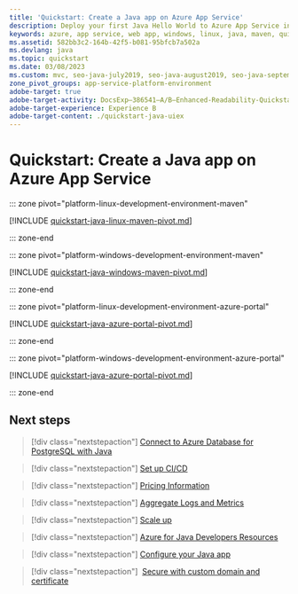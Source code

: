 ```yaml
---
title: 'Quickstart: Create a Java app on Azure App Service'
description: Deploy your first Java Hello World to Azure App Service in minutes. The Azure Web App Plugin for Maven makes it convenient to deploy Java apps.
keywords: azure, app service, web app, windows, linux, java, maven, quickstart
ms.assetid: 582bb3c2-164b-42f5-b081-95bfcb7a502a
ms.devlang: java
ms.topic: quickstart
ms.date: 03/08/2023
ms.custom: mvc, seo-java-july2019, seo-java-august2019, seo-java-september2019, mode-other, devdivchpfy22, devx-track-java, devx-track-javaee-jbosseap-appsvc, devx-track-javaee-jbosseap, devx-track-javaee
zone_pivot_groups: app-service-platform-environment
adobe-target: true
adobe-target-activity: DocsExp–386541–A/B–Enhanced-Readability-Quickstarts–2.19.2021
adobe-target-experience: Experience B
adobe-target-content: ./quickstart-java-uiex
---
```


# Quickstart: Create a Java app on Azure App Service


::: zone pivot="platform-linux-development-environment-maven"

[!INCLUDE [quickstart-java-linux-maven-pivot.md](./includes/quickstart-java/quickstart-java-linux-maven-pivot.md)]

::: zone-end

::: zone pivot="platform-windows-development-environment-maven"

[!INCLUDE [quickstart-java-windows-maven-pivot.md](./includes/quickstart-java/quickstart-java-windows-maven-pivot.md)]

::: zone-end

::: zone pivot="platform-linux-development-environment-azure-portal"

[!INCLUDE [quickstart-java-azure-portal-pivot.md](./includes/quickstart-java/quickstart-java-linux-azure-portal-pivot.md)]

::: zone-end

::: zone pivot="platform-windows-development-environment-azure-portal"

[!INCLUDE [quickstart-java-azure-portal-pivot.md](./includes/quickstart-java/quickstart-java-windows-azure-portal-pivot.md)]

::: zone-end

## Next steps

> [!div class="nextstepaction"]
> [Connect to Azure Database for PostgreSQL with Java](../postgresql/connect-java.md)

> [!div class="nextstepaction"]
> [Set up CI/CD](deploy-continuous-deployment.md)

> [!div class="nextstepaction"]
> [Pricing Information](https://azure.microsoft.com/pricing/details/app-service/linux/)

> [!div class="nextstepaction"]
> [Aggregate Logs and Metrics](troubleshoot-diagnostic-logs.md)

> [!div class="nextstepaction"]
> [Scale up](manage-scale-up.md)

> [!div class="nextstepaction"]
> [Azure for Java Developers Resources](/java/azure/)

> [!div class="nextstepaction"]
> [Configure your Java app](configure-language-java.md)

> [!div class="nextstepaction"]
> [Secure with custom domain and certificate](tutorial-secure-domain-certificate.md)
